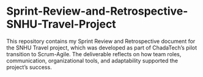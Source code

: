 # Sprint-Review-and-Retrospective-SNHU-Travel-Project
This repository contains my Sprint Review and Retrospective document for the SNHU Travel project, which was developed as part of ChadaTech’s pilot transition to Scrum-Agile. The deliverable reflects on how team roles, communication, organizational tools, and adaptability supported the project’s success.
